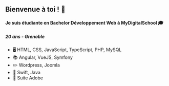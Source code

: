 ## Bienvenue à toi ! 👋

#### Je suis étudiante en Bachelor Développement Web à MyDigitalSchool 🎓 
##### 20 ans - Grenoble
#####

- 🖥  HTML, CSS, JavaScript, TypeScript, PHP, MySQL
- 📚 Angular, VueJS, Symfony
- ✏️ Wordpress, Joomla
- 📱 Swift, Java
- 🎨 Suite Adobe
